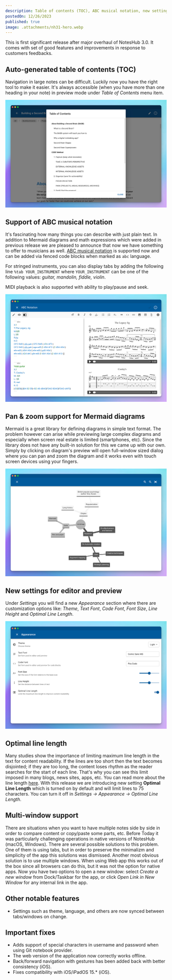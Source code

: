 ```yaml
---
description: Table of contents (TOC), ABC musical notation, new settings for editor/preview, bug fixes and more
postedOn: 12/26/2023
published: true
image: .attachments/nh31-hero.webp
---
```


This is first significant release after major overhaul of NotesHub 3.0. It comes with set of good features and improvements in response to customers feedbacks.

## Auto-generated table of contents (TOC)
Navigation in large notes can be difficult. Luckily now you have the right tool to make it easier. It's always accessible (when you have more than one heading in your note) in preview mode under _Table of Contents_ menu item.

![TOC](.attachments/nh31-toc.webp "Table of contents (TOC)")

## Support of ABC musical notation
It's fascinating how many things you can describe with just plain text. In addition to Mermaid diagrams and math expressions which were added in previous release we are pleased to announce that now we have something to offer to musicians as well. [ABC musical notation](https://en.wikipedia.org/wiki/ABC_notation) is supported now and can be added via fenced code blocks when marked as `abc` language.

For stringed instruments, you can also display tabs by adding the following line `%tab YOUR_INSTRUMENT` where `YOUR_INSTRUMENT` can be one of the following values: _guitar, mandolin, fiddle, violin_.

MIDI playback is also supported with ability to play/pause and seek.

![ABC Notation](.attachments/nh31-abc.webp "ABC Notation")

## Pan & zoom support for Mermaid diagrams
Mermaid is a great library for defining diagrams in simple text format. The problem however can arise while previewing large complex diagrams and especially when screen real estate is limited (smartphones, etc). Since the library does not have any built-in solution for this we came up with our own. Simply by clicking on diagram's preview will open full-window sized dialog where you can pan and zoom the diagram and it works even with touch screen devices using your fingers.

![Pan & Zoom for Mermaid](.attachments/nh31-mermaid_pan_zoom.webp "Pan & Zoom for Mermaid")

## New settings for editor and preview

Under _Settings_ you will find a new _Appearance_ section where there are customization options like: _Theme_, _Text Font_, _Code Font_, _Font Size_, _Line Height_ and _Optimal Line Length_.

![Appearance Settings](.attachments/nh31-appearance-settings.webp "Appearance Settings")

## Optimal line length
Many studies show the importance of limiting maximum line length in the text for content readability. If the lines are too short then the text becomes disjointed; if they are too long, the content loses rhythm as the reader searches for the start of each line. That's why you can see this limit imposed in many blogs, news sites, apps, etc. You can read more about the line length [here](https://en.wikipedia.org/wiki/Line_length#Electronic_text).
With this release we are introducing new setting **Optimal Line Length** which is turned on by default and will limit lines to 75 characters. You can turn it off in _Settings -> Appearance -> Optimal Line Length_.

## Multi-window support
There are situations when you want to have multiple notes side by side in order to compare content or copy/paste some parts, etc. Before Today it was particularly challenging operations in native versions of NotesHub (macOS, Windows). There are several possible solutions to this problem. One of them is using tabs, but in order to preserve the minimalizm and simplicity of the app this solutions was dismissed. Another most obvious solution is to use multiple windows. When using Web app this works out of the box since all browsers can do this, but it was not the option for native apps. Now you have two options to open a new window: select _Create a new window_ from Dock/Taskbar for the app, or click _Open Link in New Window_ for any internal link in the app.

## Other notable features
- Settings such as theme, language, and others are now synced between tabs/windows on change.

## Important fixes
- Adds support of special characters in username and password when using Git notebook provider.
- The web version of the application now correctly works offline.
- Back/forward navigation with gestures has been added back with better consistency (iOS).
- Fixes compatibility with iOS/iPadOS 15.* (iOS).
